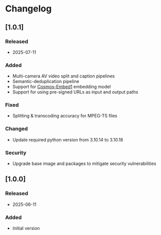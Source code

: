 # Changelog

## [1.0.1]

### Released
- 2025-07-11

### Added
- Multi-camera AV video split and caption pipelines
- Semantic-deduplication pipeline
- Support for [Cosmos-Embed1](https://research.nvidia.com/labs/dir/cosmos-embed1/) embedding model
- Support for using pre-signed URLs as input and output paths

### Fixed
- Splitting & transcoding accuracy for MPEG-TS files

### Changed
- Update required python version from 3.10.14 to 3.10.18

### Security
- Upgrade base image and packages to mitigate security vulnerabilities


## [1.0.0]

### Released
- 2025-06-11

### Added
- Initial version
